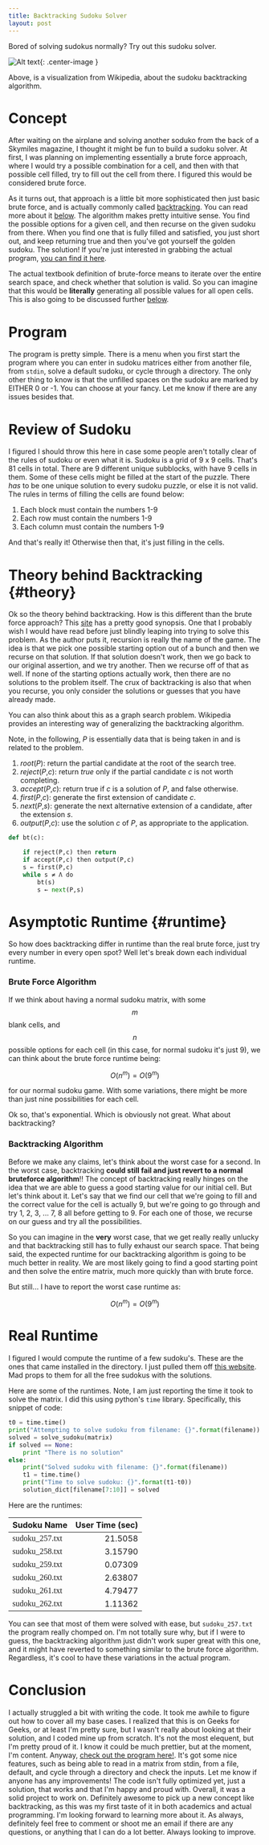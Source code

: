 ```yaml
---
title: Backtracking Sudoku Solver
layout: post
---
```


Bored of solving sudokus normally? Try out this sudoku solver. 

![Alt text][backtrackgif]{: .center-image }

Above, is a visualization from Wikipedia, about the sudoku backtracking algorithm.

Concept
=======
After waiting on the airplane and solving another soduko from the back of a Skymiles magazine, I thought it might be fun to build a sudoku solver. At first, I was planning on implementing essentially a brute force approach, where I would try a possible combination for a cell, and then with that possible cell filled, try to fill out the cell from there. I figured this would be considered brute force.

As it turns out, that approach is a little bit more sophisticated then just basic brute force, and is actually commonly called [backtracking][backtrack]. You can read more about it [below](#theory). The algorithm makes pretty intuitive sense. You find the possible options for a given cell, and then recurse on the given sudoku from there. When you find one that is fully filled and satisfied, you just short out, and keep returning true and then you've got yourself the golden sudoku. The solution! If you're just interested in grabbing the actual program, [you can find it here][code].

The actual textbook definition of brute-force means to iterate over the entire search space, and check whether that solution is valid. So you can imagine that this would be **literally** generating all possible values for all open cells. This is also going to be discussed further [below](#runtime). 

Program
=======
The program is pretty simple. There is a menu when you first start the program where you can enter in sudoku matrices either from another file, from `stdin`, solve a default sudoku, or cycle through a directory. The only other thing to know is that the unfilled spaces on the sudoku are marked by EITHER 0 or -1. You can choose at your fancy. Let me know if there are any issues besides that. 

Review of Sudoku
================
I figured I should throw this here in case some people aren't totally clear of the rules of sudoku or even what it is. Sudoku is a grid of 9 x 9 cells. That's 81 cells in total. There are 9 different unique subblocks, with have 9 cells in them. Some of these cells might be filled at the start of the puzzle. There *has* to be one unique solution to every sudoku puzzle, or else it is not valid. The rules in terms of filling the cells are found below:

1. Each block must contain the numbers 1-9
2. Each row must contain the numbers 1-9
3. Each column must contain the numbers 1-9

And that's really it! Otherwise then that, it's just filling in the cells. 
 
Theory behind Backtracking {#theory}
==========================
Ok so the theory behind backtracking. How is this different than the brute force approach? This [site][btlink1] has a pretty good synopsis. One that I probably wish I would have read before just blindly leaping into trying to solve this problem. As the author puts it, recursion is really the name of the game. The idea is that we pick one possible starting option out of a bunch and then we recurse on that solution. If that solution doesn't work, then we go back to our original assertion, and we try another. Then we recurse off of that as well. If none of the starting options actually work, then there are no solutions to the problem itself. 
The crux of backtracking is also that when you recurse, you only consider the solutions or guesses that you have already made.  

You can also think about this as a graph search problem. Wikipedia provides an interesting way of generalizing the backtracking algorithm.

Note, in the following, *P* is essentially data that is being taken in and is related to the problem. 

1. *root*(*P*): return the partial candidate at the root of the search tree. 
2. *reject*(*P*,*c*): return *true* only if the partial candidate *c* is not worth completing.
3. *accept*(*P*,*c*): return true if *c* is a solution of *P*, and false otherwise.
4. *first*(*P*,*c*): generate the first extension of candidate *c*.
5. *next*(*P*,*s*): generate the next alternative extension of a candidate, after the extension *s*.
6. *output*(*P*,*c*): use the solution *c* of *P*, as appropriate to the application.

```python
def bt(c):

    if reject(P,c) then return
    if accept(P,c) then output(P,c)
    s ← first(P,c)
    while s ≠ Λ do
        bt(s)
        s ← next(P,s)
```

Asymptotic Runtime {#runtime}
==================
So how does backtracking differ in runtime than the real brute force, just try every number in every open spot? Well let's break down each individual runtime. 

### Brute Force Algorithm
If we think about having a normal sudoku matrix, with some $$ m $$ blank cells, and $$ n $$ possible options for each cell (in this case, for normal sudoku it's just 9), we can think about the brute force runtime being:

$$ 
O(n ^ m ) = O(9 ^ m) 
$$

for our normal sudoku game. With some variations, there might be more than just nine possibilities for each cell.

Ok so, that's exponential. Which is obviously not great. What about backtracking?

### Backtracking Algorithm 
Before we make any claims, let's think about the worst case for a second. In the worst case, backtracking **could still fail and just revert to a normal bruteforce algorithm**!! The concept of backtracking really hinges on the idea that we are able to guess a good starting value for our initial cell. But let's think about it. Let's say that we find our cell that we're going to fill and the correct value for the cell is actually 9, but we're going to go through and try 1, 2, 3, ... 7, 8 all before getting to 9. For each one of those, we recurse on our guess and try all the possibilities. 

So you can imagine in the **very** worst case, that we get really really unlucky and that backtracking still has to fully exhaust our search space. That being said, the expected runtime for our backtracking algorithm is going to be much better in reality. We are most likely going to find a good starting point and then solve the entire matrix, much more quickly than with brute force. 

But still... I have to report the worst case runtime as:

$$
O(n^m ) = O(9^m)
$$

Real Runtime
============

I figured I would compute the runtime of a few sudoku's. These are the ones that came installed in the directory. I just pulled them off [this website][sudokuwebsite]. Mad props to them for all the free sudokus with the solutions.

Here are some of the runtimes. Note, I am just reporting the time it took to solve the matrix. I did this using python's `time` library. Specifically, this snippet of code:

~~~python
t0 = time.time()
print("Attempting to solve sudoku from filename: {}".format(filename))
solved = solve_sudoku(matrix)
if solved == None:
    print "There is no solution"
else:
    print("Solved sudoku with filename: {}".format(filename))
    t1 = time.time()
    print("Time to solve sudoku: {}".format(t1-t0))
    solution_dict[filename[7:10]] = solved
~~~
 
Here are the runtimes:

| Sudoku Name    | User Time (sec) |
| :------------- | ---------------:|
| <span style="font-family: Consolas;"> sudoku_257.txt </span> | 21.5058   |
| <span style="font-family: Consolas;"> sudoku_258.txt </span> | 3.15790   |
| <span style="font-family: Consolas;"> sudoku_259.txt </span> | 0.07309   |
| <span style="font-family: Consolas;"> sudoku_260.txt </span> | 2.63807   |
| <span style="font-family: Consolas;"> sudoku_261.txt </span> | 4.79477   |
| <span style="font-family: Consolas;"> sudoku_262.txt </span> | 1.11362   |


You can see that most of them were solved with ease, but `sudoku_257.txt` the program really chomped on. I'm not totally sure why, but if I were to guess, the backtracking algorithm just didn't work super great with this one, and it might have reverted to something similar to the brute force algorithm. Regardless, it's cool to have these variations in the actual program.


Conclusion
==========
I actually struggled a bit with writing the code. It took me awhile to figure out how to cover all my base cases. I realized that this is on Geeks for Geeks, or at least I'm pretty sure, but I wasn't really about looking at their solution, and I coded mine up from scratch. It's not the most elequent, but I'm pretty proud of it. I know it could be much prettier, but at the moment, I'm content. Anyway, [check out the program here!][code]. It's got some nice features, such as being able to read in a matrix from stdin, from a file, default, and cycle through a directory and check the inputs. Let me know if anyone has any improvements! The code isn't fully optimized yet, just a solution, that works and that I'm happy and proud with. 
Overall, it was a solid project to work on. Definitely awesome to pick up a new concept like backtracking, as this was my first taste of it in both academics and actual programming. I'm looking forward to learning more about it. As always, definitely feel free to comment or shoot me an email if there are any questions, or anything that I can do a lot better. Always looking to improve. 

[comment]: <> (Bibliography)
[code]: https://github.com/johnlarkin1/sudoku-solver
[backtrackgif]: https://upload.wikimedia.org/wikipedia/commons/8/8c/Sudoku_solved_by_bactracking.gif
[backtrack]: https://en.wikipedia.org/wiki/Backtracking
[btlink1]: http://algorithms.tutorialhorizon.com/introduction-to-backtracking-programming/
[sudokuwebsite]: http://www.puzzles.ca/sudoku.html
